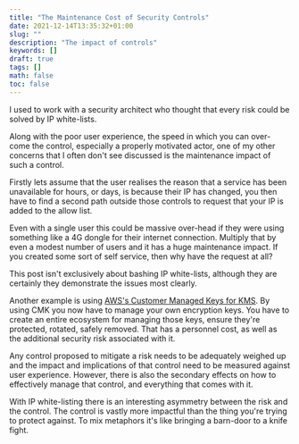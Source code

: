 ```yaml
---
title: "The Maintenance Cost of Security Controls"
date: 2021-12-14T13:35:32+01:00
slug: ""
description: "The impact of controls"
keywords: []
draft: true
tags: []
math: false
toc: false
---
```


I used to work with a security architect who thought that every risk could be solved by IP white-lists.

Along with the poor user experience, the speed in which you can over-come the control, especially a properly motivated actor, one of my other concerns that I often don't see discussed is the maintenance impact of such a control.

Firstly lets assume that the user realises the reason that a service has been unavailable for hours, or days, is because their IP has changed, you then have to find a second path outside those controls to request that your IP is added to the allow list.

Even with a single user this could be massive over-head if they were using something like a 4G dongle for their internet connection. Multiply that by even a modest number of users and it has a huge maintenance impact. If you created some sort of self service, then why have the request at all?

This post isn't exclusively about bashing IP white-lists, although they are certainly they demonstrate the issues most clearly.

Another example is using [AWS's Customer Managed Keys for KMS](https://docs.aws.amazon.com/whitepapers/latest/kms-best-practices/aws-managed-and-customer-managed-cmks.html). By using CMK you now have to manage your own encryption keys. You have to create an entire ecosystem for managing those keys, ensure they're protected, rotated, safely removed. That has a personnel cost, as well as the additional security risk associated with it.

Any control proposed to mitigate a risk needs to be adequately weighed up and the impact and implications of that control need to be measured against user experience. However, there is also the secondary effects on how to effectively manage that control, and everything that comes with it.

With IP white-listing there is an interesting asymmetry between the risk and the control. The control is vastly more impactful than the thing you're trying to protect against. To mix metaphors it's like bringing a barn-door to a knife fight.
